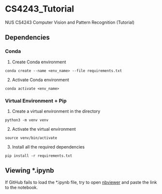 # CS4243_Tutorial

NUS CS4243 Computer Vision and Pattern Recognition (Tutorial)

## Dependencies

### Conda

1. Create Conda environment
  ```shell
  conda create --name <env_name> --file requirements.txt
  ```
2. Activate Conda environment
  ```shell
  conda activate <env_name>
  ```

### Virtual Environment + Pip

1. Create a virtual environment in the directory
  ```shell
  python3 -m venv venv
  ```
2. Activate the virtual environment
  ```shell
  source venv/bin/activate
  ```
3. Install all the required dependencies
  ```shell
  pip install -r requirements.txt
  ```
  
## Viewing *.ipynb

If GitHub fails to load the *.ipynb file, try to open [nbviewer](https://nbviewer.jupyter.org/) 
and paste the link to the notebook.
